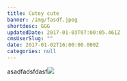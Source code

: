 ```yaml
---
title: Cutey cute
banner: /img/fasdf.jpeg
shortdesc: GGG
updatedDate: 2017-01-03T07:00:05.461Z
cmsUserSlug: ""
date: 2017-01-02T16:00:00.000Z
categories: null
---
```


asadfadsfdasf![](http://)